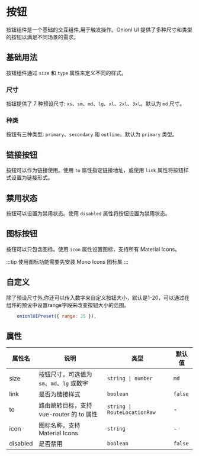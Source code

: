 # 按钮

按钮组件是一个基础的交互组件,用于触发操作。Onionl UI 提供了多种尺寸和类型的按钮以满足不同场景的需求。

## 基础用法

按钮组件通过 `size` 和 `type` 属性来定义不同的样式。

### 尺寸
按钮提供了 7 种预设尺寸: `xs`、`sm`、`md`、`lg`、`xl`、`2xl`、`3xl`。默认为 `md` 尺寸。

<demo github="https://github.com/Onion-L/onionl-ui/tree/main/packages/components/button" vue="../demo/button/size.vue"  />

### 种类
按钮有三种类型: `primary`、`secondary` 和 `outline`。默认为 `primary` 类型。

<demo github="https://github.com/Onion-L/onionl-ui/tree/main/packages/components/button" vue="../demo/button/basic.vue"  />

## 链接按钮
按钮可以作为链接使用。使用 `to` 属性指定链接地址，或使用 `link` 属性将按钮样式设置为链接形式。

<demo github="https://github.com/Onion-L/onionl-ui/tree/main/packages/components/button" vue="../demo/button/link.vue"  />

## 禁用状态
按钮可以设置为禁用状态。使用 `disabled` 属性将按钮设置为禁用状态。

<demo github="https://github.com/Onion-L/onionl-ui/tree/main/packages/components/button" vue="../demo/button/disabled.vue"  />

## 图标按钮
按钮可以只包含图标。使用 `icon` 属性设置图标，支持所有 Material Icons。

:::tip
使用图标功能需要先安装 Mono Icons 图标集
:::
<demo github="https://github.com/Onion-L/onionl-ui/tree/main/packages/components/button" vue="../demo/button/icon.vue"  />

## 自定义
除了预设尺寸外,你还可以传入数字来自定义按钮大小，默认是1-20，可以通过在组件的预设中设置range字段来改变按钮大小的范围。
```JavaScript
    onionlUIPreset({ range: 25 }),
```

<demo github="https://github.com/Onion-L/onionl-ui/tree/main/packages/components/button" vue="../demo/button/custom.vue"  />

## 属性

|属性名     | 说明                                   | 类型                        | 默认值 |
| -------- | ------------------------------------- | ----------------------------- | --- |
| size     | 按钮尺寸，可选值为 `sm`、`md`、`lg` 或数字 | `string \| number`            | `md` |
| link     | 是否为链接样式                           | `boolean`                     | `false` |
| to       | 路由跳转目标，支持 vue-router 的 to 属性   | `string \| RouteLocationRaw` | - |
| icon     | 图标名称，支持 Material Icons | `string` | - |
| disabled | 是否禁用                                | `boolean`                     | `false` |
